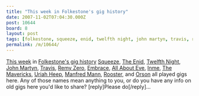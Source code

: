 ```yaml
---
title: "This week in Folkestone's gig history"
date: 2007-11-02T07:04:30.000Z
post: 10644
board: 8
layout: post
tags: [folkestone, squeeze, enid, twelfth night, john martyn, travis, remy zero, embrace, all about eve, inme, mavericks, uriah heep, manfred mann, rooster, orson]
permalink: /m/10644/
---
```

<a href="http://www.folkestonegerald.com/history/">This week</a> in <a href="http://www.folkestonegerald.com/history/"> Folkestone's gig history</a> <a href="/wiki/squeeze">Squeeze</a>, <a href="/wiki/enid">The Enid</a>, <a href="/wiki/twelfth+night">Twelfth Night</a>, <a href="/wiki/john+martyn">John Martyn</a>, <a href="/wiki/travis">Travis</a>, <a href="/wiki/remy+zero">Remy Zero</a>, <a href="/wiki/embrace">Embrace</a>, <a href="/wiki/all+about+eve">All About Eve</a>, <a href="/wiki/inme">Inme</a>, <a href="/wiki/mavericks">The Mavericks</a>, <a href="/wiki/uriah+heep">Uriah Heep</a>, <a href="/wiki/manfred+mann">Manfred Mann</a>, <a href="/wiki/rooster">Rooster</a>, and <a href="/wiki/orson">Orson</a> all played gigs here. Any of those names mean anything to you, or do you have any info on old gigs here you'd like to share? [reply]Please do[/reply]...
